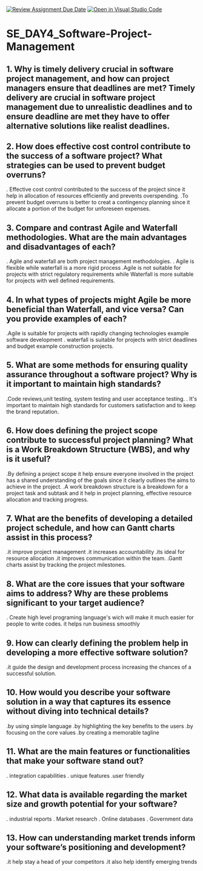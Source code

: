 [![Review Assignment Due Date](https://classroom.github.com/assets/deadline-readme-button-22041afd0340ce965d47ae6ef1cefeee28c7c493a6346c4f15d667ab976d596c.svg)](https://classroom.github.com/a/9pw6JKcu)
[![Open in Visual Studio Code](https://classroom.github.com/assets/open-in-vscode-2e0aaae1b6195c2367325f4f02e2d04e9abb55f0b24a779b69b11b9e10269abc.svg)](https://classroom.github.com/online_ide?assignment_repo_id=17152682&assignment_repo_type=AssignmentRepo)
# SE_DAY4_Software-Project-Management
## 1. Why is timely delivery crucial in software project management, and how can project managers ensure that deadlines are met? Timely delivery are crucial in software project management due to unrealistic deadlines and to ensure deadline are met they have to offer alternative solutions like realist deadlines.
## 2. How does effective cost control contribute to the success of a software project? What strategies can be used to prevent budget overruns?
. Effective cost control contributed to the success of the project since it help in allocation of resources efficiently and prevents overspending.
.To prevent budget overruns is better to creat a contingency planning since it allocate a portion of the budget for unforeseen expenses.
## 3. Compare and contrast Agile and Waterfall methodologies. What are the main advantages and disadvantages of each?
. Agile and waterfall are both project management methodologies.
.  Agile is flexible while waterfall is a more rigid process
.Agile is not suitable for projects with strict regulatory requirements while Waterfall is more suitable for projects with well defined requirements.
## 4. In what types of projects might Agile be more beneficial than Waterfall, and vice versa? Can you provide examples of each?
.Agile is suitable for projects with rapidly changing technologies example software development 
. waterfall is suitable for projects with strict deadlines and budget example construction projects.
## 5. What are some methods for ensuring quality assurance throughout a software project? Why is it important to maintain high standards?
.Code reviews,unit testing, system testing and user acceptance testing.
. It's important to maintain high standards for customers satisfaction and to keep the brand reputation.
## 6. How does defining the project scope contribute to successful project planning? What is a Work Breakdown Structure (WBS), and why is it useful?
.By defining a project scope it help ensure everyone involved in the project has a shared understanding of the goals since it clearly outlines the aims to achieve in the project.
.A work breakdown structure is a breakdown for a project task and subtask and it help in project planning, effective resource allocation and tracking progress.
## 7. What are the benefits of developing a detailed project schedule, and how can Gantt charts assist in this process?
.it improve project management 
.it increases accountability 
.its ideal for resource allocation 
.it improves communication within the team.
.Gantt charts assist by tracking the project milestones.
## 8. What are the core issues that your software aims to address? Why are these problems significant to your target audience?
. Create high level programing language's wich will make it much easier for people to write codes.
it helps run business smoothly 
## 9. How can clearly defining the problem help in developing a more effective software solution?
.it guide the design and development process increasing the chances of a successful solution.
## 10. How would you describe your software solution in a way that captures its essence without diving into technical details?
.by using simple language 
.by highlighting the key benefits to the users 
.by focusing on the core values 
.by creating a memorable tagline 
## 11. What are the main features or functionalities that make your software stand out?
. integration capabilities 
. unique features 
.user friendly 
## 12. What data is available regarding the market size and growth potential for your software?
. industrial reports
. Market research 
. Online databases 
. Government data
## 13. How can understanding market trends inform your software’s positioning and development?
.it help stay a head of your competitors 
.it also help identify emerging trends 
